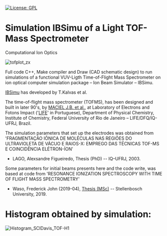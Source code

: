 [![License: GPL](https://img.shields.io/badge/License-GPL-yellow.svg)](https://opensource.org/licenses/GPL-3.0)


# Simulation IBSimu of a Light TOF-Mass Spectrometer 
Computational Ion Optics

![tofplot_zx](https://user-images.githubusercontent.com/97371621/148947954-d5b24e93-795d-4907-a465-a015b97c1044.jpg)


Full code C++, Make compiler and Draw (CAD schematic design) to run simulations of a functional VUV-Ligth Time-of-Flight Mass Spectrometer on ion optical computer simulation package – Ion Beam Simulator – IBSimu.

[IBSimu](http://ibsimu.sourceforge.net/) has developed by T.Kalvas et al.

The time-of-flight mass spectrometer (TOFMS), has been designed and built in later 90's, by [MACIEL J.B. et al.](https://aip.scitation.org/doi/abs/10.1063/1.54579), at Laboratory of Electrons and Fotons Impact ('[LIFE](https://www.iq.ufrj.br/laboratorios/laboratorio-de-impacto-de-fotons-e-eletrons-life/)' in Portuguese), Department of Physical Chemistry, Institute of Chemistry, Federal University of Rio de Janeiro – LIFE/DFQ/IQ-UFRJ, Brazil.

The simulation parameters that set up the electrodes was obtained from 'FRAGMENTAÇÃO IÔNICA DE MOLÉCULAS NAS REGIÕES DO ULTRAVIOLETA DE VÁCUO E RAIOS-X: EMPREGO DAS TÉCNICAS TOF-MS E COINCIDÊNCIA ELÉTRON-ÍON'
- LAGO, Alexsandre Figueiredo, Thesis (PhD) -- IQ–UFRJ, 2003.

Some parameters for initial beams presents here and the code write, was based at code from 'RESONANCE IONIZATION SPECTROSCOPY WITH TIME OF FLIGHT MASS SPECTROMETRY'
- Waso, Frederick John (2019-04), [Thesis (MSc)](http://scholar.sun.ac.za/handle/10019.1/106191) -- Stellenbosch University, 2019.

# Histogram obtained by simulation:
![Histogram_SCIDavis_TOF-H1](https://user-images.githubusercontent.com/97371621/166404506-5d7ddc2d-2825-491a-9b65-afa043ff0cd5.png)
